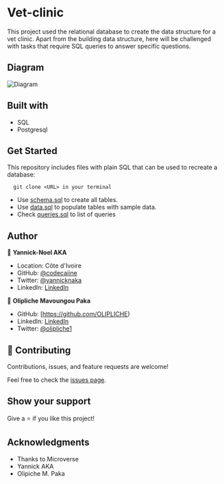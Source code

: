 # Vet-clinic

This project used the relational database to create the data structure for a vet clinic. Apart from the building data structure, here will be challenged with tasks that require SQL queries to answer specific questions.

## Diagram 

![Diagram](./diagram.png)

## Built with

- SQL
- Postgresql

## Get Started

This repository includes files with plain SQL that can be used to recreate a database:

 ```
   git clone <URL> in your terminal
   ```

- Use [schema.sql](./schema.sql) to create all tables.
- Use [data.sql](./data.sql) to populate tables with sample data.
- Check [queries.sql](./queries.sql) to list of queries

## Author

👤 **Yannick-Noel AKA**

- Location: Côte d'Ivoire
- GitHub: [@codecaiine](https://github.com/codecaiine)
- Twitter: [@yannicknaka](https://twitter.com/yannicknaka)
- LinkedIn: [LinkedIn](https://www.linkedin.com/in/yannick-no%C3%ABl-aka/)

👤 **Olipliche Mavoungou Paka**
- GitHub: [https://github.com/OLIPLICHE)
- LinkedIn: [LinkedIn](https://www.linkedin.com/in/olipliche/)
- Twitter: [@olipliche1](https://twitter.com/olipliche1)


## 🤝 Contributing

Contributions, issues, and feature requests are welcome!

Feel free to check the [issues page](https://github.com/codecaiine/vet-clinic/issues).

## Show your support

Give a ⭐️ if you like this project!

## Acknowledgments

- Thanks to Microverse
- Yannick AKA
- Olipiche M. Paka